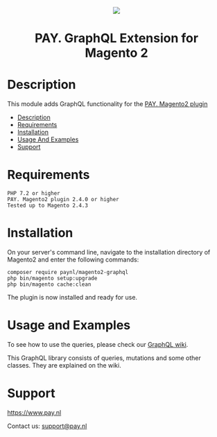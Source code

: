 <p align="center">
    <img src="https://www.pay.nl/uploads/1/brands/main_logo.png" />
</p>
<h1 align="center">PAY. GraphQL Extension for Magento 2</h1>

# Description

This module adds GraphQL functionality for the [PAY. Magento2 plugin](https://github.com/paynl/magento2-plugin)

- [Description](#description)
- [Requirements](#requirements)
- [Installation](#installation)
- [Usage And Examples](#usage-and-examples)
- [Support](#support)

# Requirements

    PHP 7.2 or higher
    PAY. Magento2 plugin 2.4.0 or higher
    Tested up to Magento 2.4.3

# Installation

On your server's command line, navigate to the installation directory of Magento2 and enter the following commands:

```
composer require paynl/magento2-graphql
php bin/magento setup:upgrade
php bin/magento cache:clean
```

The plugin is now installed and ready for use.

# Usage and Examples

To see how to use the queries, please check our [GraphQL wiki](/wiki/Pay.-GraphQL-Extension-for-Magento2). <br/>

This GraphQL library consists of queries, mutations and some other classes.
They are explained on the wiki.

# Support

https://www.pay.nl

Contact us: support@pay.nl
